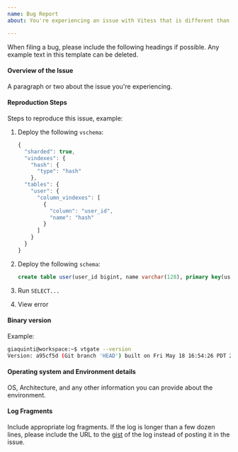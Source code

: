 ```yaml
---
name: Bug Report
about: You're experiencing an issue with Vitess that is different than the documented behavior.

---
```


When filing a bug, please include the following headings if
possible. Any example text in this template can be deleted.

#### Overview of the Issue

A paragraph or two about the issue you're experiencing.

#### Reproduction Steps

Steps to reproduce this issue, example:

1. Deploy the following `vschema`:

    ```javascript
    {
      "sharded": true,
      "vindexes": {
        "hash": {
          "type": "hash"
        },
      "tables": {
        "user": {
          "column_vindexes": [
            {
              "column": "user_id",
              "name": "hash"
            }
          ]
        }
      }
    }
    ```

1. Deploy the following `schema`:

    ```sql
    create table user(user_id bigint, name varchar(128), primary key(user_id));
    ```

1. Run `SELECT...`
1. View error

#### Binary version
Example:

```sh
giaquinti@workspace:~$ vtgate --version
Version: a95cf5d (Git branch 'HEAD') built on Fri May 18 16:54:26 PDT 2018 by giaquinti@workspace using go1.10 linux/amd64
```

#### Operating system and Environment details

OS, Architecture, and any other information you can provide
about the environment.

#### Log Fragments

Include appropriate log fragments. If the log is longer than a few dozen lines, please
include the URL to the [gist](https://gist.github.com/) of the log instead of posting it in the issue.
